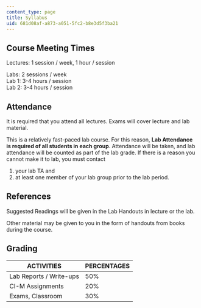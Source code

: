 ```yaml
---
content_type: page
title: Syllabus
uid: 681d08af-a873-a051-5fc2-b8e3d5f3ba21
---
```


Course Meeting Times
--------------------

Lectures: 1 session / week, 1 hour / session

Labs: 2 sessions / week  
Lab 1: 3-4 hours / session  
Lab 2: 3-4 hours / session  

Attendance
----------

It is required that you attend all lectures. Exams will cover lecture and lab material.

This is a relatively fast-paced lab course. For this reason, **Lab Attendance is required of all students in each group**. Attendance will be taken, and lab attendance will be counted as part of the lab grade. If there is a reason you cannot make it to lab, you must contact

1.  your lab TA and
2.  at least one member of your lab group prior to the lab period.

References
----------

Suggested Readings will be given in the Lab Handouts in lecture or the lab.

Other material may be given to you in the form of handouts from books during the course.

Grading
-------

| ACTIVITIES | PERCENTAGES |
| --- | --- |
| Lab Reports / Write-ups | 50% |
| CI-M Assignments | 20% |
| Exams, Classroom | 30%